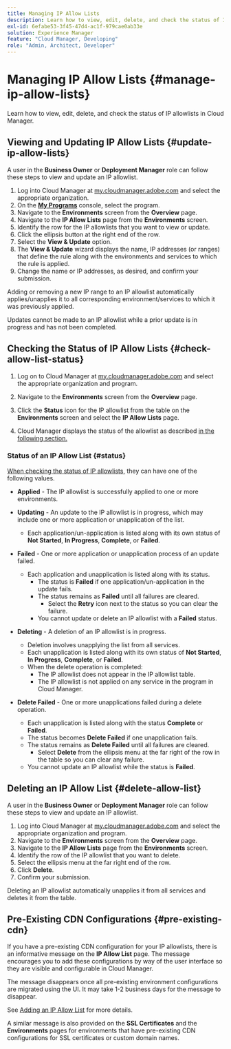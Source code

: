 ```yaml
---
title: Managing IP Allow Lists
description: Learn how to view, edit, delete, and check the status of IP allowlists in Cloud Manager.
exl-id: 6efabe53-3f45-47d4-ac1f-979cae0ab33e
solution: Experience Manager
feature: "Cloud Manager, Developing"
role: "Admin, Architect, Developer"
---
```

# Managing IP Allow Lists {#manage-ip-allow-lists}

Learn how to view, edit, delete, and check the status of IP allowlists in Cloud Manager.

## Viewing and Updating IP Allow Lists {#update-ip-allow-lists}

A user in the **Business Owner** or **Deployment Manager** role can follow these steps to view and update an IP allowlist. 

1. Log into Cloud Manager at [my.cloudmanager.adobe.com](https://my.cloudmanager.adobe.com/) and select the appropriate organization.
1. On the **[My Programs](/help/implementing/cloud-manager/navigation.md#my-programs)** console, select the program.
1. Navigate to the **Environments** screen from the **Overview** page.
1. Navigate to the **IP Allow Lists** page from the **Environments** screen.
1. Identify the row for the IP allowlists that you want to view or update.
1. Click the ellipsis button at the right end of the row.
1. Select the **View & Update** option.
1. The **View &amp; Update** wizard displays the name, IP addresses (or ranges) that define the rule along with the environments and services to which the rule is applied.
1. Change the name or IP addresses, as desired, and confirm your submission.

Adding or removing a new IP range to an IP allowlist automatically applies/unapplies it to all corresponding environment/services to which it was previously applied.

Updates cannot be made to an IP allowlist while a prior update is in progress and has not been completed.

## Checking the Status of IP Allow Lists {#check-allow-list-status}

1. Log on to Cloud Manager at [my.cloudmanager.adobe.com](https://my.cloudmanager.adobe.com/) and select the appropriate organization and program.

1. Navigate to the **Environments** screen from the **Overview** page.

1. Click the **Status** icon for the IP allowlist from the table on the **Environments** screen and select the **IP Allow Lists** page.

1. Cloud Manager displays the status of the allowlist as described [in the following section.](#status)

### Status of an IP Allow List {#status}

[When checking the status of IP allowlists,](#check-allow-list-status) they can have one of the following values.

* **Applied** - The IP allowlist is successfully applied to one or more environments.

* **Updating** - An update to the IP allowlist is in progress, which may include one or more application or unapplication of the list.

  * Each application/un-application is listed along with its own status of **Not Started**, **In Progress**, **Complete**, or **Failed**.

* **Failed** - One or more application or unapplication process of an update failed.
  * Each application and unapplication is listed along with its status.
    * The status is **Failed** if one application/un-application in the update fails. 
    * The status remains as **Failed** until all failures are cleared.
      * Select the **Retry** icon next to the status so you can clear the failure.
    * You cannot update or delete an IP allowlist with a **Failed** status.

* **Deleting** - A deletion of an IP allowlist is in progress.
  * Deletion involves unapplying the list from all services.
  * Each unapplication is listed along with its own status of **Not Started**, **In Progress**, **Complete**, or **Failed**.
  * When the delete operation is completed:
    * The IP allowlist does not appear in the IP allowlist table.
    * The IP allowlist is not applied on any service in the program in Cloud Manager.

* **Delete Failed** - One or more unapplications failed during a delete operation.

  * Each unapplication is listed along with the status **Complete** or **Failed**.
  * The status becomes **Delete Failed** if one unapplication fails. 
  * The status remains as **Delete Failed** until all failures are cleared.
    * Select **Delete** from the ellipsis menu at the far right of the row in the table so you can clear any failure.
  * You cannot update an IP allowlist while the status is **Failed**.

## Deleting an IP Allow List {#delete-allow-list}

A user in the **Business Owner** or **Deployment Manager** role can follow these steps to view and update an IP allowlist. 

1. Log into Cloud Manager at [my.cloudmanager.adobe.com](https://my.cloudmanager.adobe.com/) and select the appropriate organization and program.
1. Navigate to the **Environments** screen from the **Overview** page.
1. Navigate to the **IP Allow Lists** page from the **Environments** screen.
1. Identify the row of the IP allowlist that you want to delete.
1. Select the ellipsis menu at the far right end of the row.
1. Click **Delete**.
1. Confirm your submission.

Deleting an IP allowlist automatically unapplies it from all services and deletes it from the table.

## Pre-Existing CDN Configurations {#pre-existing-cdn}

If you have a pre-existing CDN configuration for your IP allowlists, there is an informative message on the **IP Allow List** page. The message encourages you to add these configurations by way of the user interface so they are visible and configurable in Cloud Manager.

The message disappears once all pre-existing environment configurations are migrated using the UI. It may take 1-2 business days for the message to disappear.

See [Adding an IP Allow List](/help/implementing/cloud-manager/ip-allow-lists/add-ip-allow-lists.md) for more details.

A similar message is also provided on the **SSL Certificates** and the **Environments** pages for environments that have pre-existing CDN configurations for SSL certificates or custom domain names.
